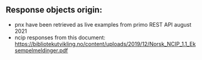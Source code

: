 

## Response objects origin:

- pnx have been retrieved as live examples from primo REST API august 2021
- ncip responses from this document: https://bibliotekutvikling.no/content/uploads/2019/12/Norsk_NCIP_1.1_Eksempelmeldinger.pdf